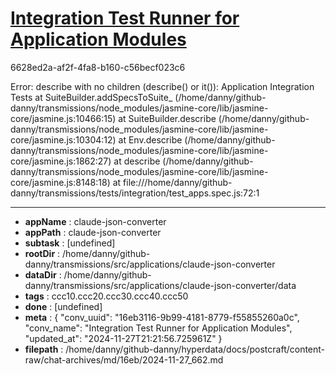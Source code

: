 # [Integration Test Runner for Application Modules](https://claude.ai/chat/16eb3116-9b99-4181-8779-f55855260a0c)

6628ed2a-af2f-4fa8-b160-c56becf023c6

Error: describe with no children (describe() or it()): Application Integration Tests
    at SuiteBuilder.addSpecsToSuite_ (/home/danny/github-danny/transmissions/node_modules/jasmine-core/lib/jasmine-core/jasmine.js:10466:15)
    at SuiteBuilder.describe (/home/danny/github-danny/transmissions/node_modules/jasmine-core/lib/jasmine-core/jasmine.js:10304:12)
    at Env.describe (/home/danny/github-danny/transmissions/node_modules/jasmine-core/lib/jasmine-core/jasmine.js:1862:27)
    at describe (/home/danny/github-danny/transmissions/node_modules/jasmine-core/lib/jasmine-core/jasmine.js:8148:18)
    at file:///home/danny/github-danny/transmissions/tests/integration/test_apps.spec.js:72:1

---

* **appName** : claude-json-converter
* **appPath** : claude-json-converter
* **subtask** : [undefined]
* **rootDir** : /home/danny/github-danny/transmissions/src/applications/claude-json-converter
* **dataDir** : /home/danny/github-danny/transmissions/src/applications/claude-json-converter/data
* **tags** : ccc10.ccc20.ccc30.ccc40.ccc50
* **done** : [undefined]
* **meta** : {
  "conv_uuid": "16eb3116-9b99-4181-8779-f55855260a0c",
  "conv_name": "Integration Test Runner for Application Modules",
  "updated_at": "2024-11-27T21:21:56.725961Z"
}
* **filepath** : /home/danny/github-danny/hyperdata/docs/postcraft/content-raw/chat-archives/md/16eb/2024-11-27_662.md